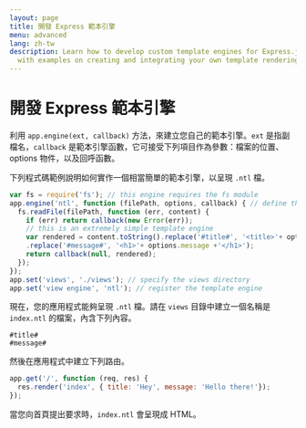 ```yaml
---
layout: page
title: 開發 Express 範本引擎
menu: advanced
lang: zh-tw
description: Learn how to develop custom template engines for Express.js using app.engine(),
  with examples on creating and integrating your own template rendering logic.
---
```


# 開發 Express 範本引擎

利用 `app.engine(ext, callback)` 方法，來建立您自己的範本引擎。`ext` 是指副檔名，`callback` 是範本引擎函數，它可接受下列項目作為參數：檔案的位置、options 物件，以及回呼函數。

下列程式碼範例說明如何實作一個相當簡單的範本引擎，以呈現 `.ntl` 檔。

```js
var fs = require('fs'); // this engine requires the fs module
app.engine('ntl', function (filePath, options, callback) { // define the template engine
  fs.readFile(filePath, function (err, content) {
    if (err) return callback(new Error(err));
    // this is an extremely simple template engine
    var rendered = content.toString().replace('#title#', '<title>'+ options.title +'</title>')
    .replace('#message#', '<h1>'+ options.message +'</h1>');
    return callback(null, rendered);
  });
});
app.set('views', './views'); // specify the views directory
app.set('view engine', 'ntl'); // register the template engine
```

現在，您的應用程式能夠呈現 `.ntl` 檔。請在 `views` 目錄中建立一個名稱是 `index.ntl` 的檔案，內含下列內容。

```pug
#title#
#message#
```
然後在應用程式中建立下列路由。

```js
app.get('/', function (req, res) {
  res.render('index', { title: 'Hey', message: 'Hello there!'});
});
```
當您向首頁提出要求時，`index.ntl` 會呈現成 HTML。
